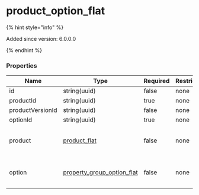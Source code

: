 
# product_option_flat

{% hint style="info" %}

Added since version: 6.0.0.0

{% endhint %}

### Properties

|Name|Type|Required|Restrictions|Description|
|---|---|---|---|---|
|id|string(uuid)|false|none|none|
|productId|string(uuid)|true|none|none|
|productVersionId|string(uuid)|false|none|none|
|optionId|string(uuid)|true|none|none|
|product|[product_flat](/schema/product_flat.md)|false|none|Added since version: 6.0.0.0|
|option|[property_group_option_flat](/schema/property_group_option_flat.md)|false|none|Added since version: 6.0.0.0|
